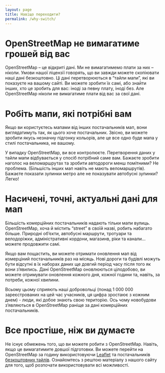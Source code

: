 ```yaml
---
layout: page
title: Навіщо переходити?
permalink: /why-switch/
---
```


# OpenStreetMap не вимагатиме грошей від вас

OpenStreetMap – це відкриті дані. Ми не вимагатимемо плати за них – ніколи. Умови нашої ліцензії говорять, що ви завжди можете скопіювати наші дані безкоштовно.
Ці дані перетворюються в “тайли мапи”, які ви показуєте на вашому сайті. Ви можете зробити їх самі, або знайти інших, хто це зробить для вас: іноді за певну плату, іноді без. Але OpenStreetMap ніколи не вимагатиме плати від вас за свої дані.

# Робіть мапи, які потрібні вам

Якщо ви користуєтесь мапами від інших постачальників мап, вони виглядатимуть так, як цього хоче постачальник. Звісно, ви можете зробити якусь незначну підгонку кольорів, але це все одно буде мапа у стилі постачальника, не вашому.

У випадку OpenStreetMap, ви все контролюєте. Перетворення даних у тайли мапи відбувається у спосіб потрібний саме вам. Бажаєте зробити наголос на веломаршрутах та зробити автодороги менш помітними? Не проблема. (Більшість інших мап навіть не мають веломаршрутів). Бажаєте показати зупинки метро але не показувати автобусні зупинки? Легко!

# Насичені, точні, актуальні дані для мап

Більшість комерційних постачальників надають тільки мапи вулиць. OpenStreetMap, хоча й містить “street” в своїй назві, робить набагато більше. Природні об’єкти, автобусні маршрути, тротуари та велодоріжки, адміністративні кордони, магазинв, ріки та канали… можете продовжити самі.

Якщо вам пощастить, ви можете отримати оновлення мап від комерціний постачальників раз на місяць. Нові дороги та будівлі можуть бути відсутні в їх наборах даних ще довгий період часу після того як вони з’явились. Дані OpenStreetMap оновлюються цілодобово, ви можете отримувати оновлення кожного дня, кожної години та, навіть, за потреби, кожної хвилини.

Всьому цьому сприяють наші добровольці (понад 1 000 000 зареєстрованих на цей час учасників, ця цифра зростаює з кожним днем) - люди, які добое знають свою територію. Ось чому новобудови з’являються в OpenStreetMap раніще за дані комерційних постачальників.

# Все простіше, ніж ви думаєте

Не існує обмежень того, що ви можете робити з OpenStreetMap. Навіть, якщо це вимагатимите довшої підготовки. Ви можете перейти на OpenStreetMap за годину використовуючи [Leaflet](http://leafletjs.com/) та постачальників [безкоштовних тайлів](https://switch2osm.org/providers/). Ознайомтесь з рештою матеріалу з нашого сайту для того, щоб розпочати використовувати всі можливості.

